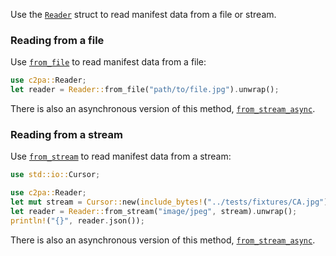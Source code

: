 
Use the [`Reader`](https://docs.rs/c2pa/latest/c2pa/struct.Reader.html) struct to read manifest data from a file or stream.

### Reading from a file

Use [`from_file`](https://docs.rs/c2pa/latest/c2pa/struct.Reader.html#method.from_file) to read manifest data from a file:

```rust
use c2pa::Reader;
let reader = Reader::from_file("path/to/file.jpg").unwrap();
```

There is also an asynchronous version of this method, [`from_stream_async`](https://docs.rs/c2pa/latest/c2pa/struct.Reader.html#method.from_file_async).

### Reading from a stream

Use [`from_stream`](https://docs.rs/c2pa/latest/c2pa/struct.Reader.html#method.from_stream) to read manifest data from a stream:

```rust
use std::io::Cursor;

use c2pa::Reader;
let mut stream = Cursor::new(include_bytes!("../tests/fixtures/CA.jpg"));
let reader = Reader::from_stream("image/jpeg", stream).unwrap();
println!("{}", reader.json());
```

There is also an asynchronous version of this method, [`from_stream_async`](https://docs.rs/c2pa/latest/c2pa/struct.Reader.html#method.from_stream_async).
